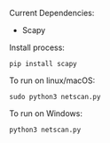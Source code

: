 Current Dependencies:
- Scapy


Install process:

    pip install scapy



To run on linux/macOS:

    sudo python3 netscan.py

To run on Windows:
  
    python3 netscan.py
